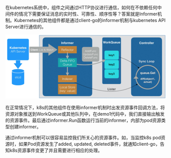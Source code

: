 
在kubernetes系统中，组件之间通过HTTP协议进行通信，如何在不依赖任何中间件的情况下需要保证消息的实时性、可靠性、顺序性等？答案就是Informer机制。Kubernetes的其他组件都是通过client-go的informer机制与kubernetes API Server进行通信的。

![controllers-design](../doc/controller-design.png)

在正常情况下，k8s的其他组件在使用informer机制时出发资源事件回调方法，将资源对象推送到WorkQueue或其他队列中，在demo1代码中，我们直接输出触发的资源事件。最后通过informer.Run函数运行当前的informer，内部为pod资源类型创建informer。

通过informer机制可以很容易监控我们所关心的资源事件。如，当监控k8s pod资源时，如果Pod资源发生了added, updated, deleted事件，就通知client-go，告知k8s资源事件变更了并且需要进行相应的处理。